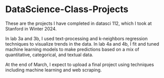 # DataScience-Class-Projects
These are the projects I have completed in datasci 112, which I took at Stanford in Winter 2024.

In lab 3a and 3b, I used text-processing and k-neighbors regression techniques to visualize trends in the data. In lab 4a and 4b, I fit and tuned machine learning models to make predictions based on a mix of quantitative, categorical, and textual data.

At the end of March, I expect to upload a final project using techniques including machine learning and web scraping.
